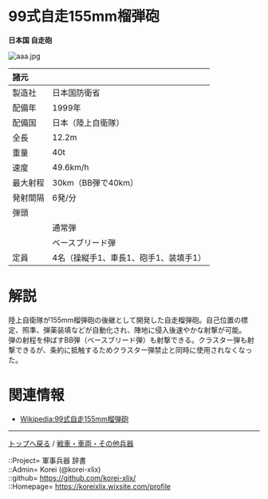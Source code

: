 # 99式自走155mm榴弾砲
**日本国 自走砲**

![aaa.jpg](https://bn02pap001files.storage.live.com/y4mG9nRoTKV3hKoCGonAvKapsu6PBFCed8l4Yk0UiTrg7Up-nqBRMCcZXDO2F6gQYYJ29E0DL2D61rqW0f8vwJmDCeHOWzguQHat3-qe8_aCpxENCX-TpIPKg5kMFqC5XRnX0c6o8dgCxh3NTPLNUXKW-MSYfA_BLsouM6d32h2P5vbPRMKgIyvQfR3AjG6Raa_?width=640&height=425&cropmode=none)  
  


|諸元  |  |
|:--|:--|
|製造社  |日本国防衛省  |
|配備年  |1999年  |
|配備国  |日本（陸上自衛隊）  |
|全長    |12.2m  |
|重量    |40t  |
|速度    |49.6km/h  |
|最大射程  |30km（BB弾で40km）  |
|発射間隔  |6発/分  |
|弾頭    |  |
||通常弾  |
||ベースブリード弾  |
|定員    |4名（操縦手1、車長1、砲手1、装填手1）  |


# 解説
陸上自衛隊が155mm榴弾砲の後継として開発した自走榴弾砲。自己位置の標定、照準、弾薬装填などが自動化され、陣地に侵入後速やかな射撃が可能。  
弾の射程を伸ばすBB弾（ベースブリード弾）も射撃できる。クラスター弾も射撃できるが、条約に抵触するためクラスター弾禁止と同時に使用されなくなった。  


# 関連情報
* [Wikipedia:99式自走155mm榴弾砲](https://ja.wikipedia.org/wiki/99%E5%BC%8F%E8%87%AA%E8%B5%B0155mm%E3%82%8A%E3%82%85%E3%81%86%E5%BC%BE%E7%A0%B2)


***
[トップへ戻る](/readme.md) / [戦車・車両・その他兵器](/ground/readme.md)  
  
::Project= 軍事兵器 辞書  
::Admin= Korei (@korei-xlix)  
::github= https://github.com/korei-xlix/  
::Homepage= https://koreixlix.wixsite.com/profile  
